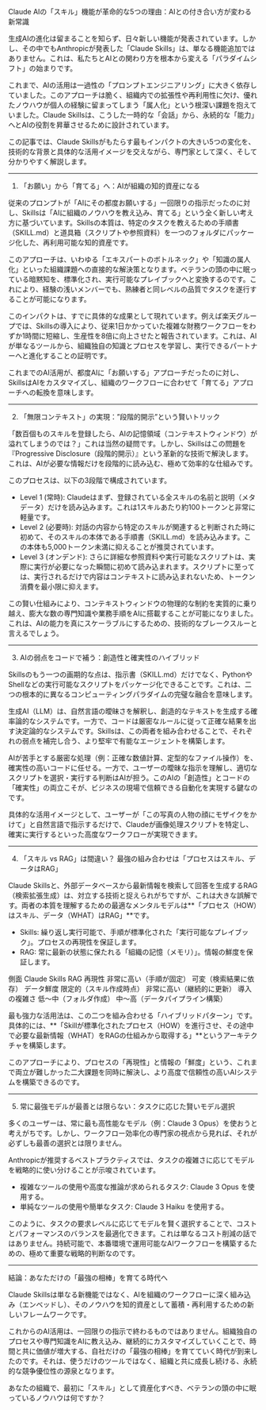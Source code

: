 Claude AIの「スキル」機能が革命的な5つの理由：AIとの付き合い方が変わる新常識

生成AIの進化は留まることを知らず、日々新しい機能が発表されています。しかし、その中でもAnthropicが発表した「Claude Skills」は、単なる機能追加ではありません。これは、私たちとAIとの関わり方を根本から変える「パラダイムシフト」の始まりです。

これまで、AIの活用は一過性の「プロンプトエンジニアリング」に大きく依存していました。このアプローチは脆く、組織内での拡張性や再利用性に欠け、優れたノウハウが個人の経験に留まってしまう「属人化」という根深い課題を抱えていました。Claude Skillsは、こうした一時的な「会話」から、永続的な「能力」へとAIの役割を昇華させるために設計されています。

この記事では、Claude Skillsがもたらす最もインパクトの大きい5つの変化を、技術的な背景と具体的な活用イメージを交えながら、専門家として深く、そして分かりやすく解説します。


--------------------------------------------------------------------------------


1. 「お願い」から「育てる」へ：AIが組織の知的資産になる

従来のプロンプトが「AIにその都度お願いする」一回限りの指示だったのに対し、Skillsは「AIに組織のノウハウを教え込み、育てる」という全く新しい考え方に基づいています。Skillsの本質は、特定のタスクを教えるための手順書（SKILL.md）と道具箱（スクリプトや参照資料）を一つのフォルダにパッケージ化した、再利用可能な知的資産です。

このアプローチは、いわゆる「エキスパートのボトルネック」や「知識の属人化」といった組織課題への直接的な解決策となります。ベテランの頭の中に眠っている暗黙知を、標準化され、実行可能なプレイブックへと変換するのです。これにより、経験の浅いメンバーでも、熟練者と同レベルの品質でタスクを遂行することが可能になります。

このインパクトは、すでに具体的な成果として現れています。例えば楽天グループでは、Skillsの導入により、従来1日かかっていた複雑な財務ワークフローをわずか1時間に短縮し、生産性を8倍に向上させたと報告されています。これは、AIが単なるツールから、組織独自の知識とプロセスを学習し、実行できるパートナーへと進化することの証明です。

これまでのAI活用が、都度AIに「お願いする」アプローチだったのに対し、SkillsはAIをカスタマイズし、組織のワークフローに合わせて「育てる」アプローチへの転換を意味します。


--------------------------------------------------------------------------------


2. 「無限コンテキスト」の実現：”段階的開示”という賢いトリック

「数百個ものスキルを登録したら、AIの記憶領域（コンテキストウィンドウ）が溢れてしまうのでは？」これは当然の疑問です。しかし、Skillsはこの問題を『Progressive Disclosure（段階的開示）』という革新的な技術で解決します。これは、AIが必要な情報だけを段階的に読み込む、極めて効率的な仕組みです。

このプロセスは、以下の3段階で構成されています。

* Level 1 (常時): Claudeはまず、登録されている全スキルの名前と説明（メタデータ）だけを読み込みます。これは1スキルあたり約100トークンと非常に軽量です。
* Level 2 (必要時): 対話の内容から特定のスキルが関連すると判断された時に初めて、そのスキルの本体である手順書（SKILL.md）を読み込みます。この本体も5,000トークン未満に抑えることが推奨されています。
* Level 3 (オンデンド): さらに詳細な参照資料や実行可能なスクリプトは、実際に実行が必要になった瞬間に初めて読み込まれます。スクリプトに至っては、実行されるだけで内容はコンテキストに読み込まれないため、トークン消費を最小限に抑えます。

この賢い仕組みにより、コンテキストウィンドウの物理的な制約を実質的に乗り越え、膨大な数の専門知識や業務手順をAIに搭載することが可能になりました。これは、AIの能力を真にスケーラブルにするための、技術的なブレークスルーと言えるでしょう。


--------------------------------------------------------------------------------


3. AIの弱点をコードで補う：創造性と確実性のハイブリッド

Skillsのもう一つの画期的な点は、指示書（SKILL.md）だけでなく、PythonやShellなどの実行可能なスクリプトをパッケージ化できることです。これは、二つの根本的に異なるコンピューティングパラダイムの完璧な融合を意味します。

生成AI（LLM）は、自然言語の曖昧さを解釈し、創造的なテキストを生成する確率論的なシステムです。一方で、コードは厳密なルールに従って正確な結果を出す決定論的なシステムです。Skillsは、この両者を組み合わせることで、それぞれの弱点を補完し合う、より堅牢で有能なエージェントを構築します。

AIが苦手とする厳密な処理（例：正確な数値計算、定型的なファイル操作）を、確実性の高いコードに任せる。一方で、ユーザーの曖昧な指示を理解し、適切なスクリプトを選択・実行する判断はAIが担う。このAIの「創造性」とコードの「確実性」の両立こそが、ビジネスの現場で信頼できる自動化を実現する鍵なのです。

具体的な活用イメージとして、ユーザーが「この写真の人物の顔にモザイクをかけて」と自然言語で指示するだけで、Claudeが画像処理スクリプトを特定し、確実に実行するといった高度なワークフローが実現できます。


--------------------------------------------------------------------------------


4. 「スキル vs RAG」は間違い？ 最強の組み合わせは「プロセスはスキル、データはRAG」

Claude Skillsと、外部データベースから最新情報を検索して回答を生成するRAG（検索拡張生成）は、対立する技術と捉えられがちですが、これは大きな誤解です。両者の本質を理解するための最適なメンタルモデルは**「プロセス（HOW）はスキル、データ（WHAT）はRAG」**です。

* Skills: 繰り返し実行可能で、手順が標準化された「実行可能なプレイブック」。プロセスの再現性を保証します。
* RAG: 常に最新の状態に保たれる「組織の記憶（メモリ）」。情報の鮮度を保証します。

側面	Claude Skills	RAG
再現性	非常に高い（手順が固定）	可変（検索結果に依存）
データ鮮度	限定的（スキル作成時点）	非常に高い（継続的に更新）
導入の複雑さ	低〜中（フォルダ作成）	中〜高（データパイプライン構築）

最も強力な活用法は、この二つを組み合わせる「ハイブリッドパターン」です。具体的には、**「Skillが標準化されたプロセス（HOW）を進行させ、その途中で必要な最新情報（WHAT）をRAGの仕組みから取得する」**というアーキテクチャを構築します。

このアプローチにより、プロセスの「再現性」と情報の「鮮度」という、これまで両立が難しかった二大課題を同時に解決し、より高度で信頼性の高いAIシステムを構築できるのです。


--------------------------------------------------------------------------------


5. 常に最強モデルが最善とは限らない：タスクに応じた賢いモデル選択

多くのユーザーは、常に最も高性能なモデル（例：Claude 3 Opus）を使おうと考えがちです。しかし、ワークフロー効率化の専門家の視点から見れば、それが必ずしも最善の選択とは限りません。

Anthropicが推奨するベストプラクティスでは、タスクの複雑さに応じてモデルを戦略的に使い分けることが示唆されています。

* 複雑なツールの使用や高度な推論が求められるタスク: Claude 3 Opus を使用する。
* 単純なツールの使用や簡単なタスク: Claude 3 Haiku を使用する。

このように、タスクの要求レベルに応じてモデルを賢く選択することで、コストとパフォーマンスのバランスを最適化できます。これは単なるコスト削減の話ではありません。持続可能で、本番環境で運用可能なAIワークフローを構築するための、極めて重要な戦略的判断なのです。


--------------------------------------------------------------------------------


結論：あなただけの「最強の相棒」を育てる時代へ

Claude Skillsは単なる新機能ではなく、AIを組織のワークフローに深く組み込み（エンベッドし）、そのノウハウを知的資産として蓄積・再利用するための新しいフレームワークです。

これからのAI活用は、一回限りの指示で終わるものではありません。組織独自のプロセスや専門知識をAIに教え込み、継続的にカスタマイズしていくことで、時間と共に価値が増大する、自社だけの「最強の相棒」を育てていく時代が到来したのです。それは、使うだけのツールではなく、組織と共に成長し続ける、永続的な競争優位性の源泉となります。

あなたの組織で、最初に「スキル」として資産化すべき、ベテランの頭の中に眠っているノウハウは何ですか？
